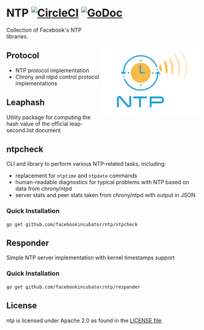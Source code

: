 # NTP [![CircleCI](https://circleci.com/gh/facebookincubator/ntp.svg?style=shield&circle-token=ebd225ee8627c5cfed164ccc90da1fc124bae609)](https://circleci.com/gh/facebookincubator/ntp) [![GoDoc](https://godoc.org/github.com/facebookincubator/ntp?status.svg)](https://godoc.org/github.com/facebookincubator/ntp)

<img width="50%" 
align="right"
style="display: block; margin:40px auto;" 
src="https://raw.githubusercontent.com/leoleovich/images/master/NTP.png"/>

Collection of Facebook's NTP libraries.


## Protocol
* NTP protocol implementation
* Chrony and ntpd control protocol implementations

## Leaphash
Utility package for computing the hash value of the official leap-second.list document

## ntpcheck
CLI and library to perform various NTP-related tasks, including:
* replacement for `ntptime` and `ntpdate` commands
* human-readable diagnostics for typical problems with NTP based on data from chrony/ntpd
* server stats and peer stats taken from chrony/ntpd with output in JSON

### Quick Installation
```console
go get github.com/facebookincubator/ntp/ntpcheck
```

## Responder
Simple NTP server implementation with kernel timestamps support

### Quick Installation
```console
go get github.com/facebookincubator/ntp/responder
```


## License
ntp is licensed under Apache 2.0 as found in the [LICENSE file](LICENSE).
